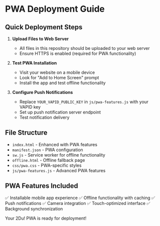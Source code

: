 # PWA Deployment Guide

## Quick Deployment Steps

1. **Upload Files to Web Server**
   - All files in this repository should be uploaded to your web server
   - Ensure HTTPS is enabled (required for PWA functionality)

2. **Test PWA Installation**
   - Visit your website on a mobile device
   - Look for "Add to Home Screen" prompt
   - Install the app and test offline functionality

3. **Configure Push Notifications**
   - Replace `YOUR_VAPID_PUBLIC_KEY` in `js/pwa-features.js` with your VAPID key
   - Set up push notification server endpoint
   - Test notification delivery

## File Structure

- `index.html` - Enhanced with PWA features
- `manifest.json` - PWA configuration
- `sw.js` - Service worker for offline functionality
- `offline.html` - Offline fallback page
- `css/pwa.css` - PWA-specific styles
- `js/pwa-features.js` - Advanced PWA features

## PWA Features Included

✅ Installable mobile app experience
✅ Offline functionality with caching
✅ Push notifications
✅ Camera integration
✅ Touch-optimized interface
✅ Background synchronization

Your 2Du! PWA is ready for deployment!

